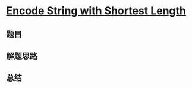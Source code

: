 # [Encode String with Shortest Length](https://leetcode.com/problems/encode-string-with-shortest-length/)
## 题目


## 解题思路


## 总结


